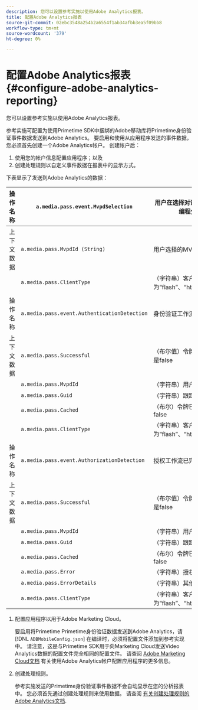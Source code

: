 ```yaml
---
description: 您可以设置参考实施以使用Adobe Analytics报表。
title: 配置Adobe Analytics报表
source-git-commit: 02ebc3548a254b2a6554f1ab34afbb3ea5f09bb8
workflow-type: tm+mt
source-wordcount: '379'
ht-degree: 0%

---
```


# 配置Adobe Analytics报表 {#configure-adobe-analytics-reporting}

您可以设置参考实施以使用Adobe Analytics报表。

参考实施可配置为使用Primetime SDK中捆绑的Adobe移动库将Primetime身份验证事件数据发送到Adobe Analytics。 要启用和使用从应用程序发送的事件数据，您必须首先创建一个Adobe Analytics帐户。 创建帐户后：

1. 使用您的帐户信息配置应用程序；以及
1. 创建处理规则以自定义事件数据在报表中的显示方式。

下表显示了发送到Adobe Analytics的数据：

| 操作名称 | `a.media.pass.event.MvpdSelection` | 用户在选择对话框中选择了多频道视频编程分发器(MVPD) |
|---|---|---|
| 上下文数据 | `a.media.pass.MvpdId (String)` | 用户选择的MVPD |
|  | `a.media.pass.ClientType` | （字符串）客户端类型为“flash”、“html5”、“ios”或“android” |
|  | | |
| 操作名称 | `a.media.pass.event.AuthenticationDetection` | 身份验证工作流已完成 |
| 上下文数据 | `a.media.pass.Successful` | （布尔值）令牌请求是否成功，true还是false |
|  | `a.media.pass.MvpdId` | （字符串）用户选择的MVPD |
|  | `a.media.pass.Guid` | （字符串）跟踪ID |
|  | `a.media.pass.Cached` | （布尔）令牌已在缓存中，为true或false |
|  | `a.media.pass.ClientType` | （字符串）客户端类型为“flash”、“html5”、“ios”或“android” |
|  | | |
| 操作名称 | `a.media.pass.event.AuthorizationDetection` | 授权工作流已完成 |
| 上下文数据 | `a.media.pass.Successful` | （布尔值）令牌请求是否成功，true还是false |
|  | `a.media.pass.MvpdId` | （字符串）用户选择的MVPD |
|  | `a.media.pass.Guid` | （字符串）跟踪ID |
|  | `a.media.pass.Cached` | （布尔）令牌已在缓存中，为true或false |
|  | `a.media.pass.Error` | （字符串）授权尝试失败时出错 |
|  | `a.media.pass.ErrorDetails` | （字符串）其他错误详细信息 |
|  | `a.media.pass.ClientType` | （字符串）客户端类型为“flash”、“html5”、“ios”或“android” |

1. 配置应用程序以用于Adobe Marketing Cloud。

   要启用将Primetime Primetime身份验证数据发送到Adobe Analytics，请 [!DNL `ADBMobileConfig.json`] 在编译时，必须将配置文件添加到参考实现中。 请注意，这是与Primetime SDK用于向Marketing Cloud发送Video Analytics数据的配置文件完全相同的配置文件。 请查阅 [Adobe Marketing Cloud文档](https://microsite.omniture.com/t2/help/en_US/reference/) 有关使用Adobe Analytics帐户配置应用程序的更多信息。
1. 创建处理规则。

   参考实施发送的Primetime身份验证事件数据不会自动显示在您的分析报表中。 您必须首先通过创建处理规则来使用数据。 请查阅 [有关创建处理规则的Adobe Analytics文档](https://microsite.omniture.com/t2/help/en_US/reference/processing_rules.html).
